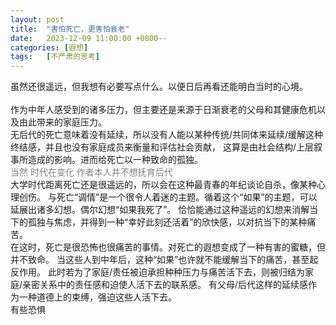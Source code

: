```yaml
---
layout: post
title:  "害怕死亡，更害怕衰老"
date:   2023-12-09 11:00:00 +0800--
categories: [遐想]
tags:   [不严肃的思考]
---
```

虽然还很遥远，但我想有必要写点什么。以便日后再看还能明白当时的心境。<br><br>
作为中年人感受到的诸多压力，但主要还是来源于日渐衰老的父母和其健康危机以及由此带来的家庭压力。<br>
无后代的死亡意味着没有延续，所以没有人能以某种传统/共同体来延续/缓解这种终结感，并且也没有家庭成员来衡量和评估社会贡献，
这算是由社会结构/上层叙事所造成的影响。进而给死亡以一种致命的孤独。<br>
<span style="color: gray;"> 当然 时代在变化 作者本人并不想抚育后代  </span><br>
大学时代距离死亡还是很遥远的，所以会在这种最青春的年纪谈论自杀，像某种心理创伤。
与死亡“调情”是一个很令人着迷的主题。循着这个“如果”的主题，可以延展出诸多幻想。偶尔幻想“如果我死了”。
恰恰能通过这种遥远的幻想来消解当下的孤独与焦虑，并得到一种“幸好此刻还活着”的欣快感，以对抗当下的某种痛苦。<br>
在这时，死亡是很恐怖也很痛苦的事情。对死亡的遐想变成了一种有害的蜜糖，但并不致命。
当这些人到中年后，这种“如果”也许就不能缓解当下的痛苦，甚至起反作用。
此时若为了家庭/责任被迫承担种种压力与痛苦活下去，则被归结为家庭/亲密关系中的责任感和迫使人活下去的联系感。
有父母/后代这样的延续感作为一种道德上的束缚，强迫这些人活下去。 <br>
有些恐惧